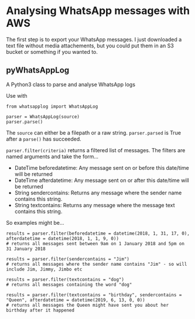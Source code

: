 # Analysing WhatsApp messages with AWS

The first step is to export your WhatsApp messages. I just downloaded a text file without media attachements, but you could put them in an S3 bucket or something if you wanted to.

## pyWhatsAppLog
A Python3 class to parse and analyse WhatsApp logs

Use with 

```
from whatsapplog import WhatsAppLog

parser = WhatsAppLog(source)
parser.parse()
```

The `source` can either be a filepath or a raw string. `parser.parsed` is True after a `parse()` has succeeded.

`parser.filter(criteria)` returns a filtered list of messages. The filters are named arguments and take the form...

* DateTime beforedatetime: Any message sent on or before this date/time will be returned
* DateTime afterdatetime: Any message sent on or after this date/time will be returned
* String sendercontains: Returns any message where the sender name contains this string.
* String textcontains: Returns any message where the message text contains this string.

So examples might be...

```
results = parser.filter(beforedatetime = datetime(2018, 1, 31, 17, 0), afterdatetime = datetime(2018, 1, 1, 9, 0))
# returns all messages sent between 9am on 1 January 2018 and 5pm on 31 January 2018

results = parser.filter(sendercontains = "Jim")
# returns all messages where the sender name contains "Jim" - so will include Jim, Jimmy, Jimbo etc

results = parser.filter(textcontains = "dog")
# returns all messages containing the word "dog"

results = parser.filter(textcontains = "birthday", sendercontains = "Queen", afterdatetime = datetime(2019, 6, 13, 0, 0))
# returns all messages the Queen might have sent you about her birthday after it happened
```  
